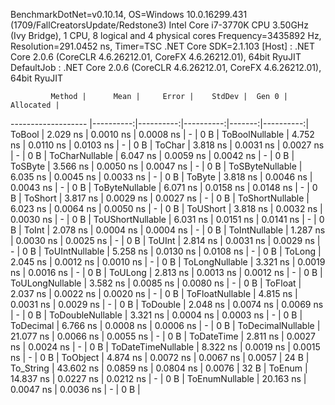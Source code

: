 
BenchmarkDotNet=v0.10.14, OS=Windows 10.0.16299.431 (1709/FallCreatorsUpdate/Redstone3)
Intel Core i7-3770K CPU 3.50GHz (Ivy Bridge), 1 CPU, 8 logical and 4 physical cores
Frequency=3435892 Hz, Resolution=291.0452 ns, Timer=TSC
.NET Core SDK=2.1.103
  [Host]     : .NET Core 2.0.6 (CoreCLR 4.6.26212.01, CoreFX 4.6.26212.01), 64bit RyuJIT
  DefaultJob : .NET Core 2.0.6 (CoreCLR 4.6.26212.01, CoreFX 4.6.26212.01), 64bit RyuJIT


             Method |      Mean |     Error |    StdDev |  Gen 0 | Allocated |
------------------- |----------:|----------:|----------:|-------:|----------:|
             ToBool |  2.029 ns | 0.0010 ns | 0.0008 ns |      - |       0 B |
     ToBoolNullable |  4.752 ns | 0.0110 ns | 0.0103 ns |      - |       0 B |
             ToChar |  3.818 ns | 0.0031 ns | 0.0027 ns |      - |       0 B |
     ToCharNullable |  6.047 ns | 0.0059 ns | 0.0042 ns |      - |       0 B |
            ToSByte |  3.566 ns | 0.0050 ns | 0.0047 ns |      - |       0 B |
    ToSByteNullable |  6.035 ns | 0.0045 ns | 0.0033 ns |      - |       0 B |
             ToByte |  3.818 ns | 0.0046 ns | 0.0043 ns |      - |       0 B |
     ToByteNullable |  6.071 ns | 0.0158 ns | 0.0148 ns |      - |       0 B |
            ToShort |  3.817 ns | 0.0029 ns | 0.0027 ns |      - |       0 B |
    ToShortNullable |  6.023 ns | 0.0064 ns | 0.0050 ns |      - |       0 B |
           ToUShort |  3.818 ns | 0.0032 ns | 0.0030 ns |      - |       0 B |
   ToUShortNullable |  6.031 ns | 0.0151 ns | 0.0141 ns |      - |       0 B |
              ToInt |  2.078 ns | 0.0004 ns | 0.0004 ns |      - |       0 B |
      ToIntNullable |  1.287 ns | 0.0030 ns | 0.0025 ns |      - |       0 B |
             ToUInt |  2.814 ns | 0.0031 ns | 0.0029 ns |      - |       0 B |
     ToUIntNullable |  5.258 ns | 0.0130 ns | 0.0108 ns |      - |       0 B |
             ToLong |  2.045 ns | 0.0012 ns | 0.0010 ns |      - |       0 B |
     ToLongNullable |  3.321 ns | 0.0019 ns | 0.0016 ns |      - |       0 B |
            ToULong |  2.813 ns | 0.0013 ns | 0.0012 ns |      - |       0 B |
    ToULongNullable |  3.582 ns | 0.0085 ns | 0.0080 ns |      - |       0 B |
            ToFloat |  2.037 ns | 0.0022 ns | 0.0020 ns |      - |       0 B |
    ToFloatNullable |  4.815 ns | 0.0031 ns | 0.0029 ns |      - |       0 B |
           ToDouble |  2.048 ns | 0.0074 ns | 0.0069 ns |      - |       0 B |
   ToDoubleNullable |  3.321 ns | 0.0004 ns | 0.0003 ns |      - |       0 B |
          ToDecimal |  6.766 ns | 0.0008 ns | 0.0006 ns |      - |       0 B |
  ToDecimalNullable | 21.077 ns | 0.0066 ns | 0.0055 ns |      - |       0 B |
         ToDateTime |  2.811 ns | 0.0027 ns | 0.0024 ns |      - |       0 B |
 ToDateTimeNullable |  8.322 ns | 0.0019 ns | 0.0015 ns |      - |       0 B |
           ToObject |  4.874 ns | 0.0072 ns | 0.0067 ns | 0.0057 |      24 B |
          To_String | 43.602 ns | 0.0859 ns | 0.0804 ns | 0.0076 |      32 B |
             ToEnum | 14.837 ns | 0.0227 ns | 0.0212 ns |      - |       0 B |
     ToEnumNullable | 20.163 ns | 0.0047 ns | 0.0036 ns |      - |       0 B |
